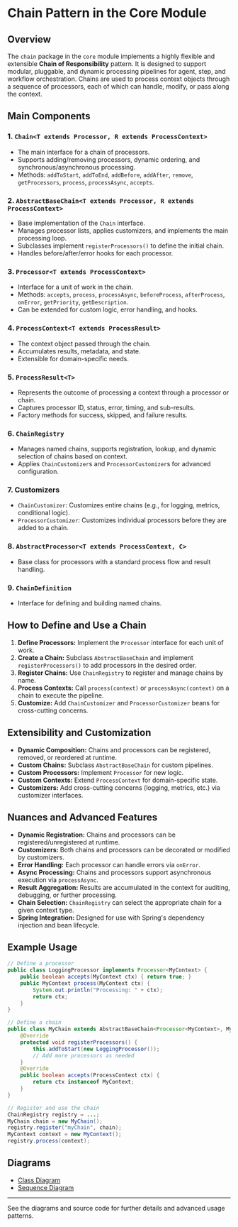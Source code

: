 # Chain Pattern in the Core Module

## Overview

The `chain` package in the `core` module implements a highly flexible and extensible **Chain of Responsibility** pattern. It is designed to support modular, pluggable, and dynamic processing pipelines for agent, step, and workflow orchestration. Chains are used to process context objects through a sequence of processors, each of which can handle, modify, or pass along the context.

## Main Components

### 1. `Chain<T extends Processor, R extends ProcessContext>`
- The main interface for a chain of processors.
- Supports adding/removing processors, dynamic ordering, and synchronous/asynchronous processing.
- Methods: `addToStart`, `addToEnd`, `addBefore`, `addAfter`, `remove`, `getProcessors`, `process`, `processAsync`, `accepts`.

### 2. `AbstractBaseChain<T extends Processor, R extends ProcessContext>`
- Base implementation of the `Chain` interface.
- Manages processor lists, applies customizers, and implements the main processing loop.
- Subclasses implement `registerProcessors()` to define the initial chain.
- Handles before/after/error hooks for each processor.

### 3. `Processor<T extends ProcessContext>`
- Interface for a unit of work in the chain.
- Methods: `accepts`, `process`, `processAsync`, `beforeProcess`, `afterProcess`, `onError`, `getPriority`, `getDescription`.
- Can be extended for custom logic, error handling, and hooks.

### 4. `ProcessContext<T extends ProcessResult>`
- The context object passed through the chain.
- Accumulates results, metadata, and state.
- Extensible for domain-specific needs.

### 5. `ProcessResult<T>`
- Represents the outcome of processing a context through a processor or chain.
- Captures processor ID, status, error, timing, and sub-results.
- Factory methods for success, skipped, and failure results.

### 6. `ChainRegistry`
- Manages named chains, supports registration, lookup, and dynamic selection of chains based on context.
- Applies `ChainCustomizer`s and `ProcessorCustomizer`s for advanced configuration.

### 7. Customizers
- `ChainCustomizer`: Customizes entire chains (e.g., for logging, metrics, conditional logic).
- `ProcessorCustomizer`: Customizes individual processors before they are added to a chain.

### 8. `AbstractProcessor<T extends ProcessContext, C>`
- Base class for processors with a standard process flow and result handling.

### 9. `ChainDefinition`
- Interface for defining and building named chains.

## How to Define and Use a Chain

1. **Define Processors:** Implement the `Processor` interface for each unit of work.
2. **Create a Chain:** Subclass `AbstractBaseChain` and implement `registerProcessors()` to add processors in the desired order.
3. **Register Chains:** Use `ChainRegistry` to register and manage chains by name.
4. **Process Contexts:** Call `process(context)` or `processAsync(context)` on a chain to execute the pipeline.
5. **Customize:** Add `ChainCustomizer` and `ProcessorCustomizer` beans for cross-cutting concerns.

## Extensibility and Customization
- **Dynamic Composition:** Chains and processors can be registered, removed, or reordered at runtime.
- **Custom Chains:** Subclass `AbstractBaseChain` for custom pipelines.
- **Custom Processors:** Implement `Processor` for new logic.
- **Custom Contexts:** Extend `ProcessContext` for domain-specific state.
- **Customizers:** Add cross-cutting concerns (logging, metrics, etc.) via customizer interfaces.

## Nuances and Advanced Features
- **Dynamic Registration:** Chains and processors can be registered/unregistered at runtime.
- **Customizers:** Both chains and processors can be decorated or modified by customizers.
- **Error Handling:** Each processor can handle errors via `onError`.
- **Async Processing:** Chains and processors support asynchronous execution via `processAsync`.
- **Result Aggregation:** Results are accumulated in the context for auditing, debugging, or further processing.
- **Chain Selection:** `ChainRegistry` can select the appropriate chain for a given context type.
- **Spring Integration:** Designed for use with Spring's dependency injection and bean lifecycle.

## Example Usage

```java
// Define a processor
public class LoggingProcessor implements Processor<MyContext> {
    public boolean accepts(MyContext ctx) { return true; }
    public MyContext process(MyContext ctx) {
        System.out.println("Processing: " + ctx);
        return ctx;
    }
}

// Define a chain
public class MyChain extends AbstractBaseChain<Processor<MyContext>, MyContext> {
    @Override
    protected void registerProcessors() {
        this.addToStart(new LoggingProcessor());
        // Add more processors as needed
    }
    @Override
    public boolean accepts(ProcessContext ctx) {
        return ctx instanceof MyContext;
    }
}

// Register and use the chain
ChainRegistry registry = ...;
MyChain chain = new MyChain();
registry.register("myChain", chain);
MyContext context = new MyContext();
registry.process(context);
```

## Diagrams
- [Class Diagram](./chain_class_diagram.mmd)
- [Sequence Diagram](./chain_sequence_diagram.mmd)

---

See the diagrams and source code for further details and advanced usage patterns. 